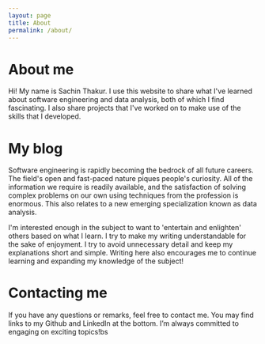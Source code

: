 ```yaml
---
layout: page
title: About
permalink: /about/
---
```


# About me
Hi! My name is Sachin Thakur. I use this website to share what I've learned about software engineering and data analysis, both of   which I find fascinating. I also share projects that I've worked on to make use of the skills that I developed.

# My blog
Software engineering is rapidly becoming the bedrock of all future careers. The field's open and fast-paced nature piques people's curiosity. All of the information we require is readily available, and the satisfaction of solving complex problems on our own using techniques from the profession is enormous. This also relates to a new emerging specialization known as data analysis.

I'm interested enough in the subject to want to 'entertain and enlighten' others based on what I learn. I try to make my writing understandable for the sake of enjoyment. I try to avoid unnecessary detail and keep my explanations short and simple. Writing here also encourages me to continue learning and expanding my knowledge of the subject!

# Contacting me
If you have any questions or remarks, feel free to contact me. You may find links to my Github and LinkedIn at the bottom. I’m always committed to engaging on exciting topics!bs